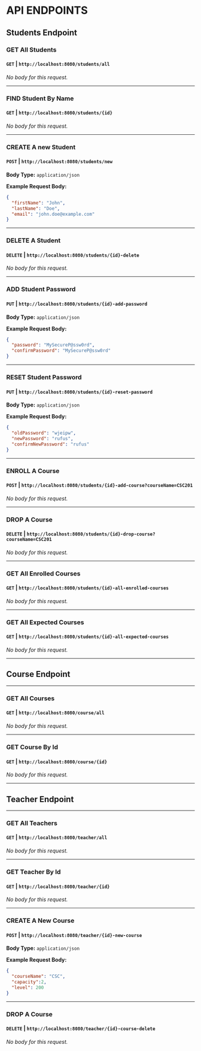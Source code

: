 # API ENDPOINTS

## Students Endpoint
### GET All Students
#### `GET` | `http://localhost:8080/students/all`

_No body for this request._

---

### FIND Student By Name
#### `GET` | `http://localhost:8080/students/{id}`

_No body for this request._

---

### CREATE A new Student
#### `POST` | `http://localhost:8080/students/new`

**Body Type:** `application/json`

**Example Request Body:**
```json
{
  "firstName": "John",
  "lastName": "Doe",
  "email": "john.doe@example.com"
}
```

---

### DELETE A Student
#### `DELETE` | `http://localhost:8080/students/{id}-delete`

_No body for this request._

---

### ADD Student Password
#### `PUT` | `http://localhost:8080/students/{id}-add-password`

**Body Type:** `application/json`

**Example Request Body:**
```json
{
  "password": "MySecureP@ssw0rd",
  "confirmPassword": "MySecureP@ssw0rd"
}
```

---

### RESET Student Password
#### `PUT` | `http://localhost:8080/students/{id}-reset-password`

**Body Type:** `application/json`

**Example Request Body:**
```json
{
  "oldPassword": "wjeipw",
  "newPassword": "rufus",
  "confirmNewPassword": "rufus"
}
```

---

### ENROLL A Course
#### `POST` | `http://localhost:8080/students/{id}-add-course?courseName=CSC201`

_No body for this request._

---

### DROP A Course
#### `DELETE` | `http://localhost:8080/students/{id}-drop-course?courseName=CSC201`

_No body for this request._

---

### GET All Enrolled Courses
#### `GET` | `http://localhost:8080/students/{id}-all-enrolled-courses`

_No body for this request._

---
### GET All Expected Courses
#### `GET` | `http://localhost:8080/students/{id}-all-expected-courses`

_No body for this request._

---

## Course Endpoint

---

### GET All Courses
#### `GET` | `http://localhost:8080/course/all`

_No body for this request._

---

### GET Course By Id
#### `GET` | `http://localhost:8080/course/{id}`

_No body for this request._

---

## Teacher Endpoint

---
### GET All Teachers
#### `GET` | `http://localhost:8080/teacher/all`
_No body for this request._

---

### GET Teacher By Id
#### `GET` | `http://localhost:8080/teacher/{id}`
_No body for this request._

---
### CREATE A New Course
#### `POST` | `http://localhost:8080/teacher/{id}-new-course`

**Body Type:** `application/json`

**Example Request Body:**
```json
{
  "courseName": "CSC",
  "capacity":2,
  "level": 200
}
```
---

### DROP A Course
#### `DELETE` | `http://localhost:8080/teacher/{id}-course-delete`

_No body for this request._

